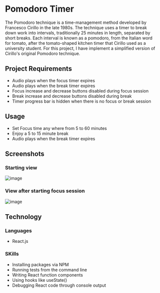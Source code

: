 # Pomodoro Timer

The Pomodoro technique is a time-management method developed by Francesco Cirillo in the late 1980s. The technique uses a timer to break down work into intervals, traditionally 25 minutes in length, separated by short breaks. Each interval is known as a pomodoro, from the Italian word for tomato, after the tomato-shaped kitchen timer that Cirillo used as a university student. For this project, I have implement a simplified version of Cirillo's original Pomodoro technique.

## Project Requirements

- Audio plays when the focus timer expires
- Audio plays when the break timer expires
- Focus increase and decrease buttons disabled during focus session
- Break increase and decrease buttons disabled during break
- Timer progress bar is hidden when there is no focus or break session
## Usage
- Set Focus time any where from 5 to 60 minutes
- Enjoy a 5 to 15 minute break
- Audio plays when the break timer expires
## Screenshots
### Starting view
![image](https://64.media.tumblr.com/4801fd390cd1fe51e1486c5318df6dac/6a78e3fef093377c-ab/s1280x1920/45d7f87b94c839915d0c79b0239710e2d928b3a0.png)
### View after starting focus session
![image](https://64.media.tumblr.com/f65301f051cb3d19cc75285684453101/a8acca9af20b855f-fb/s1280x1920/b239f00e533e3e70b635b8297ce003b5e42ada37.png)

## Technology
### Languages 
- React.js
### SKills
- Installing packages via NPM
- Running tests from the command line
- Writing React function components
- Using hooks like useState()
- Debugging React code through console output
